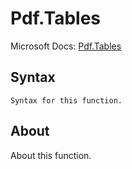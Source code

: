 ---
---

# Pdf.Tables

Microsoft Docs: [Pdf.Tables](https://docs.microsoft.com/en-us/powerquery-m/pdf-tables)

## Syntax

```
Syntax for this function.
```

## About

About this function.

